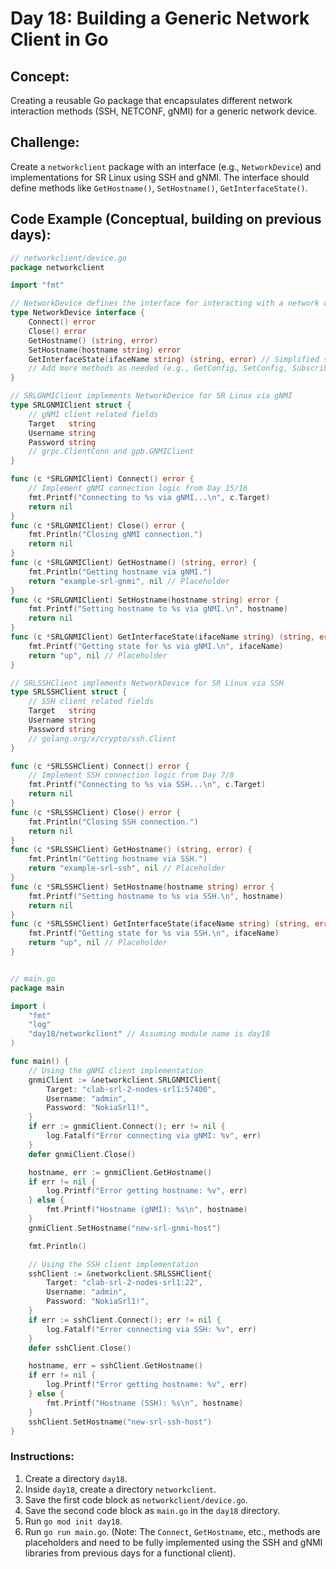 # **Day 18: Building a Generic Network Client in Go**

## **Concept:** 
Creating a reusable Go package that encapsulates different network interaction methods (SSH, NETCONF, gNMI) for a generic network device.

## **Challenge:** 
Create a `networkclient` package with an interface (e.g., `NetworkDevice`) and implementations for SR Linux using SSH and gNMI. The interface should define methods like `GetHostname()`, `SetHostname()`, `GetInterfaceState()`.

## **Code Example (Conceptual, building on previous days):**
```go
// networkclient/device.go
package networkclient

import "fmt"

// NetworkDevice defines the interface for interacting with a network device.
type NetworkDevice interface {
    Connect() error
    Close() error
    GetHostname() (string, error)
    SetHostname(hostname string) error
    GetInterfaceState(ifaceName string) (string, error) // Simplified state
    // Add more methods as needed (e.g., GetConfig, SetConfig, Subscribe)
}

// SRLGNMIClient implements NetworkDevice for SR Linux via gNMI
type SRLGNMIClient struct {
    // gNMI client related fields
    Target   string
    Username string
    Password string
    // grpc.ClientConn and gpb.GNMIClient
}

func (c *SRLGNMIClient) Connect() error {
    // Implement gNMI connection logic from Day 15/16
    fmt.Printf("Connecting to %s via gNMI...\n", c.Target)
    return nil
}
func (c *SRLGNMIClient) Close() error {
    fmt.Println("Closing gNMI connection.")
    return nil
}
func (c *SRLGNMIClient) GetHostname() (string, error) {
    fmt.Println("Getting hostname via gNMI.")
    return "example-srl-gnmi", nil // Placeholder
}
func (c *SRLGNMIClient) SetHostname(hostname string) error {
    fmt.Printf("Setting hostname to %s via gNMI.\n", hostname)
    return nil
}
func (c *SRLGNMIClient) GetInterfaceState(ifaceName string) (string, error) {
    fmt.Printf("Getting state for %s via gNMI.\n", ifaceName)
    return "up", nil // Placeholder
}

// SRLSSHClient implements NetworkDevice for SR Linux via SSH
type SRLSSHClient struct {
    // SSH client related fields
    Target   string
    Username string
    Password string
    // golang.org/x/crypto/ssh.Client
}

func (c *SRLSSHClient) Connect() error {
    // Implement SSH connection logic from Day 7/8
    fmt.Printf("Connecting to %s via SSH...\n", c.Target)
    return nil
}
func (c *SRLSSHClient) Close() error {
    fmt.Println("Closing SSH connection.")
    return nil
}
func (c *SRLSSHClient) GetHostname() (string, error) {
    fmt.Println("Getting hostname via SSH.")
    return "example-srl-ssh", nil // Placeholder
}
func (c *SRLSSHClient) SetHostname(hostname string) error {
    fmt.Printf("Setting hostname to %s via SSH.\n", hostname)
    return nil
}
func (c *SRLSSHClient) GetInterfaceState(ifaceName string) (string, error) {
    fmt.Printf("Getting state for %s via SSH.\n", ifaceName)
    return "up", nil // Placeholder
}


// main.go
package main

import (
    "fmt"
    "log"
    "day18/networkclient" // Assuming module name is day18
)

func main() {
    // Using the gNMI client implementation
    gnmiClient := &networkclient.SRLGNMIClient{
        Target: "clab-srl-2-nodes-srl1:57400",
        Username: "admin",
        Password: "NokiaSrl1!",
    }
    if err := gnmiClient.Connect(); err != nil {
        log.Fatalf("Error connecting via gNMI: %v", err)
    }
    defer gnmiClient.Close()

    hostname, err := gnmiClient.GetHostname()
    if err != nil {
        log.Printf("Error getting hostname: %v", err)
    } else {
        fmt.Printf("Hostname (gNMI): %s\n", hostname)
    }
    gnmiClient.SetHostname("new-srl-gnmi-host")

    fmt.Println()

    // Using the SSH client implementation
    sshClient := &networkclient.SRLSSHClient{
        Target: "clab-srl-2-nodes-srl1:22",
        Username: "admin",
        Password: "NokiaSrl1!",
    }
    if err := sshClient.Connect(); err != nil {
        log.Fatalf("Error connecting via SSH: %v", err)
    }
    defer sshClient.Close()

    hostname, err = sshClient.GetHostname()
    if err != nil {
        log.Printf("Error getting hostname: %v", err)
    } else {
        fmt.Printf("Hostname (SSH): %s\n", hostname)
    }
    sshClient.SetHostname("new-srl-ssh-host")
}
```
### **Instructions:**
1.  Create a directory `day18`.
2.  Inside `day18`, create a directory `networkclient`.
3.  Save the first code block as `networkclient/device.go`.
4.  Save the second code block as `main.go` in the `day18` directory.
5.  Run `go mod init day18`.
6.  Run `go run main.go`. (Note: The `Connect`, `GetHostname`, etc., methods are placeholders and need to be fully implemented using the SSH and gNMI libraries from previous days for a functional client).
